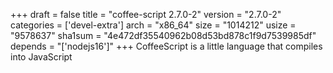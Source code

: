 +++
draft = false
title = "coffee-script 2.7.0-2"
version = "2.7.0-2"
categories = ['devel-extra']
arch = "x86_64"
size = "1014212"
usize = "9578637"
sha1sum = "4e472df35540962b08d53bd878c1f9d7539985df"
depends = "['nodejs16']"
+++
CoffeeScript is a little language that compiles into JavaScript